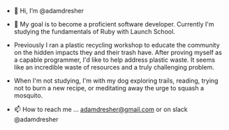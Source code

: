 - 👋  Hi, I’m @adamdresher
- 👀  My goal is to become a proficient software developer.  Currently I'm studying the fundamentals of Ruby with Launch School.

- Previously I ran a plastic recycling workshop to educate the community on the hidden impacts they and their trash have.  After proving myself as a capable programmer, I'd like to help address plastic waste.  It seems like an incredible waste of resources and a truly challenging problem.

- When I'm not studying, I'm with my dog exploring trails, reading, trying not to burn a new recipe, or meditating away the urge to squash a mosquito.

- 📫 How to reach me ... adamdresher@gmail.com or on slack @adamdresher
